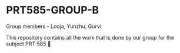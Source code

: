 # PRT585-GROUP-B
Group members - Looja, Yunzhu, Gurvi

This repository contains all the work that is done by our group for the subject PRT 585 🚀
